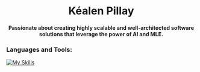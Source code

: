 <h1 align="center">Kéalen Pillay</h1>
<h4 align="center">Passionate about creating highly scalable and well-architected software solutions that leverage the power of AI and MLE.</h4>



<h3 align="left">Languages and Tools:</h3>

[![My Skills](https://skillicons.dev/icons?i=aws,typescript,cs,dotnet,py,react,nextjs,fastapi,mongodb,postgres,docker,kubernetes&theme=dark)](https://skillicons.dev)
